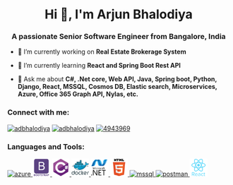 <h1 align="center">Hi 👋, I'm Arjun Bhalodiya</h1>
<h3 align="center">A passionate Senior Software Engineer from Bangalore, India</h3>

- 🔭 I’m currently working on **Real Estate Brokerage System**

- 🌱 I’m currently learning **React and Spring Boot Rest API**

- 💬 Ask me about **C#, .Net core, Web API, Java, Spring boot, Python, Django, React, MSSQL, Cosmos DB, Elastic search, Microservices, Azure, Office 365 Graph API, Nylas, etc.**

<h3 align="left">Connect with me:</h3>
<p align="left">
<a href="https://twitter.com/adbhalodiya" target="blank"><img align="center" src="https://cdn.jsdelivr.net/npm/simple-icons@3.0.1/icons/twitter.svg" alt="adbhalodiya" height="30" width="40" /></a>
<a href="https://linkedin.com/in/adbhalodiya" target="blank"><img align="center" src="https://cdn.jsdelivr.net/npm/simple-icons@3.0.1/icons/linkedin.svg" alt="adbhalodiya" height="30" width="40" /></a>
<a href="https://stackoverflow.com/users/4943969" target="blank"><img align="center" src="https://cdn.jsdelivr.net/npm/simple-icons@3.0.1/icons/stackoverflow.svg" alt="4943969" height="30" width="40" /></a>
</p>

<h3 align="left">Languages and Tools:</h3>
<p align="left"> <a href="https://azure.microsoft.com/en-in/" target="_blank"> <img src="https://www.vectorlogo.zone/logos/microsoft_azure/microsoft_azure-icon.svg" alt="azure" width="40" height="40"/> </a> <a href="https://getbootstrap.com" target="_blank"> <img src="https://raw.githubusercontent.com/devicons/devicon/master/icons/bootstrap/bootstrap-plain-wordmark.svg" alt="bootstrap" width="40" height="40"/> </a> <a href="https://www.w3schools.com/cs/" target="_blank"> <img src="https://raw.githubusercontent.com/devicons/devicon/master/icons/csharp/csharp-original.svg" alt="csharp" width="40" height="40"/> </a> <a href="https://www.docker.com/" target="_blank"> <img src="https://raw.githubusercontent.com/devicons/devicon/master/icons/docker/docker-original-wordmark.svg" alt="docker" width="40" height="40"/> </a> <a href="https://dotnet.microsoft.com/" target="_blank"> <img src="https://raw.githubusercontent.com/devicons/devicon/master/icons/dot-net/dot-net-original-wordmark.svg" alt="dotnet" width="40" height="40"/> </a> <a href="https://www.w3.org/html/" target="_blank"> <img src="https://raw.githubusercontent.com/devicons/devicon/master/icons/html5/html5-original-wordmark.svg" alt="html5" width="40" height="40"/> </a> <a href="https://www.microsoft.com/en-us/sql-server" target="_blank"> <img src="https://cdn.worldvectorlogo.com/logos/microsoft-sql-server.svg" alt="mssql" width="40" height="40"/> </a> <a href="https://postman.com" target="_blank"> <img src="https://www.vectorlogo.zone/logos/getpostman/getpostman-icon.svg" alt="postman" width="40" height="40"/> </a> <a href="https://reactjs.org/" target="_blank"> <img src="https://raw.githubusercontent.com/devicons/devicon/master/icons/react/react-original-wordmark.svg" alt="react" width="40" height="40"/> </a> </p>
